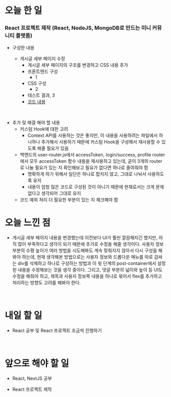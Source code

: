 # 오늘 한 일

### React 프로젝트 제작 (React, NodeJS, MongoDB로 만드는 미니 커뮤니티 플랫폼)

- 구성한 내용

  - 게시글 세부 페이지 수정
    - 게시글 세부 페이지의 구조를 변경하고 CSS 내용 추가
    - 프론트엔드 구성
      - 1
    - CSS 구성
      - 2
    - 테스트 결과, 3
    - [코드 내용](https://github.com/jeongsangtae/mini-community-platform/commit/88cba48661dda1d9e9ca3090ef18647fcd618c23)

<br />

- 추가 및 해결 해야 할 내용
  - 커스텀 Hook에 대한 고려
    - Context API를 사용하는 것은 좋지만, 이 내용을 사용하려는 파일에서 하나하나 추가해서 사용하기 때문에 커스텀 Hook을 구성해서 재사용할 수 있도록 해줄 필요가 있음
  - 백엔드의 user-router.js에서 accessToken, login/success, profile router에서 모두 accessToken 함수 내용을 재사용하고 있는데, 굳이 3개의 router로 나눌 필요가 있는 지 확인해보고 필요가 없다면 하나로 줄여줘야 함
    - 명확하게 하기 위해서 일단은 하나로 합치지 않고, 그대로 나눠서 사용하도록 유지
    - 내용이 엄청 많은 코드로 구성된 것이 아니기 때문에 현재로서는 크게 문제 없다고 생각되어 그대로 유지
  - 코드 예외 처리 더 필요한 부분이 있는 지 체크해야 함

# 오늘 느낀 점

- 게시글 세부 페이지 내용을 변경했는데 이전보다 UI가 훨씬 깔끔해지긴 했지만, 아직 많이 부족하다고 생각이 되기 때문에 추가로 수정을 해줄 생각이다. 사용자 정보 부분의 수평 높이가 여러 방법을 시도해봐도 계속 맞춰지지 않아서 다시 구성을 해봐야 하는데, 현재 생각해본 방법으로는 사용자 정보와 드롭다운 메뉴를 따로 감싸는 div를 삭제하고 하나로 구성하는 방법과 이 윗 단계의 post-container에서 설정된 내용을 수정해보는 것을 생각 중이다. 그리고, 댓글 부분의 넓이와 높이 등 UI도 수정을 해줘야 하고, 제목과 사용자 정보쪽 내용을 하나로 묶어서 flex를 추가하고 처리하는 방향도 고려를 해봐야 한다.

<br />

# 내일 할 일

- React 공부 및 React 프로젝트 조금씩 진행하기

<br />

# 앞으로 해야 할 일

- React, NextJS 공부

- React 프로젝트 제작
